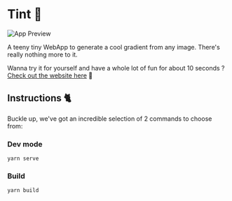 # Tint 🎨

![App Preview](https://maximenory.com/public/tint.png)

A teeny tiny WebApp to generate a cool gradient from any image. There's really nothing more to it.

Wanna try it for yourself and have a whole lot of fun for about 10 seconds ? [Check out the website here](http://www.tint.maximenory.com/) 🤩

## Instructions 🐈

Buckle up, we've got an incredible selection of 2 commands to choose from: 

### Dev mode
```
yarn serve
```

### Build
```
yarn build
```